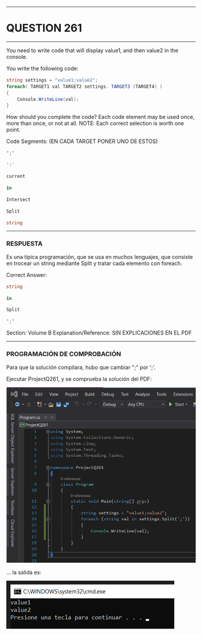 ------

# QUESTION 261

------

You need to write code that will display value1, and then value2 in the console.

You write the following code:

```c#
string settings = "value1;value2";
foreach( TARGET1 val TARGET2 settings. TARGET3 (TARGET4) )
{
    Console.WriteLine(val);
}
```

How should you complete the code? Each code element may be used once, more than once, or not at all. NOTE: Each correct selection is worth one point.

Code Segments:  (EN CADA TARGET PONER UNO DE ESTOS)

```c#
";"
```

```c#
':'
```

```c#
current
```

```c#
in
```

```c#
Intersect
```

```c#
Split
```

```c#
string
```





------

### RESPUESTA

Es una típica programación, que se usa en muchos lenguajes, que consiste en trocear un string mediante Split y tratar cada elemento con foreach.

Correct Answer:

```c#
string
```

```c#
in
```

```c#
Split
```

```c#
";"
```


Section: Volume B
Explanation/Reference:  SIN EXPLICACIONES EN EL PDF



------

### PROGRAMACIÓN DE COMPROBACIÓN

Para que la solución compilara, hubo que cambiar ";" por ';'.

Ejecutar ProjectQ261, y se comprueba la solución del PDF:

![Q261-Code](Q261a.png)

... la salida es:

![Q261-Salida](Q261b.png)